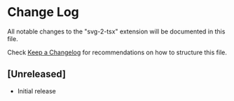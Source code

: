 # Change Log

All notable changes to the "svg-2-tsx" extension will be documented in this file.

Check [Keep a Changelog](http://keepachangelog.com/) for recommendations on how to structure this file.

## [Unreleased]

- Initial release
